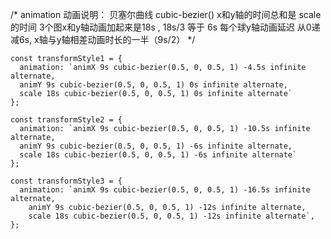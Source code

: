 

 /*
  animation 动画说明：
  贝塞尔曲线 cubic-bezier()
  x和y轴的时间总和是 scale的时间
  3个图x和y轴动画加起来是18s , 18s/3 等于 6s
  每个球y轴动画延迟 从0递减6s,
  x轴与y轴相差动画时长的一半（9s/2）
  */

    const transformStyle1 = {
      animation: `animX 9s cubic-bezier(0.5, 0, 0.5, 1) -4.5s infinite alternate, 
      animY 9s cubic-bezier(0.5, 0, 0.5, 1) 0s infinite alternate,
      scale 18s cubic-bezier(0.5, 0, 0.5, 1) 0s infinite alternate`
    };
  
    const transformStyle2 = {
      animation: `animX 9s cubic-bezier(0.5, 0, 0.5, 1) -10.5s infinite alternate,
      animY 9s cubic-bezier(0.5, 0, 0.5, 1) -6s infinite alternate,
      scale 18s cubic-bezier(0.5, 0, 0.5, 1) -6s infinite alternate`
    };
  
    const transformStyle3 = {
      animation: `animX 9s cubic-bezier(0.5, 0, 0.5, 1) -16.5s infinite alternate,
        animY 9s cubic-bezier(0.5, 0, 0.5, 1) -12s infinite alternate,
        scale 18s cubic-bezier(0.5, 0, 0.5, 1) -12s infinite alternate`,
    };